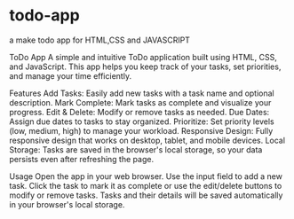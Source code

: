 # todo-app
a make todo app  for HTML,CSS and JAVASCRIPT

ToDo App
A simple and intuitive ToDo application built using HTML, CSS, and JavaScript. This app helps you keep track of your tasks, set priorities, and manage your time efficiently.

Features
Add Tasks: Easily add new tasks with a task name and optional description.
Mark Complete: Mark tasks as complete and visualize your progress.
Edit & Delete: Modify or remove tasks as needed.
Due Dates: Assign due dates to tasks to stay organized.
Prioritize: Set priority levels (low, medium, high) to manage your workload.
Responsive Design: Fully responsive design that works on desktop, tablet, and mobile devices.
Local Storage: Tasks are saved in the browser's local storage, so your data persists even after refreshing the page.

Usage
Open the app in your web browser.
Use the input field to add a new task.
Click the task to mark it as complete or use the edit/delete buttons to modify or remove tasks.
Tasks and their details will be saved automatically in your browser's local storage.

